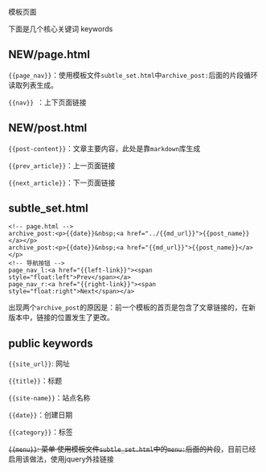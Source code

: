 模板页面

下面是几个核心关键词 keywords

## NEW/page.html

`{{page_nav}}`：使用模板文件`subtle_set.html`中`archive_post:`后面的片段循环读取列表生成。

 `{{nav}} `：上下页面链接
 
 ## NEW/post.html
 
 `{{post-content}}`：文章主要内容，此处是靠`markdown`库生成
 
 `{{prev_article}}`：上一页面链接
 
 `{{next_article}}`：下一页面链接
 
 ## subtle_set.html
 
 ```
 <!-- page.html -->
 archive_post:<p>{{date}}&nbsp;<a href="../{{md_url}}">{{post_name}}</a></p>
 archive_post:<p>{{date}}&nbsp;<a href="{{md_url}}">{{post_name}}</a></p>
 <!-- 导航按钮 -->
 page_nav_l:<a href="{{left-link}}"><span style="float:left">Prev</span></a>
 page_nav_r:<a href="{{right-link}}"><span style="float:right">Next</span></a>
 ```
 
 出现两个`archive_post`的原因是：前一个模板的首页是包含了文章链接的，在新版本中，链接的位置发生了更改。
 
 
 ## public keywords
 
 `{{site_url}}`: 网址
 
 `{{title}}`：标题
 
 `{{site-name}}`：站点名称
 
 `{{date}}`：创建日期
 
 `{{category}}`：标签
 
 <del>`{{menu}}`: 菜单 使用模板文件`subtle_set.html`中的`menu:`后面的片段</del>，目前已经启用该做法，使用jquery外挂链接
